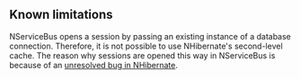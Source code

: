 ## Known limitations

NServiceBus opens a session by passing an existing instance of a database connection. Therefore, it is not possible to use NHibernate's second-level cache. The reason why sessions are opened this way in NServiceBus is because of an [unresolved bug in NHibernate](https://nhibernate.jira.com/browse/NH-3023).
